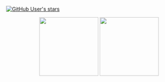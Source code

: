[![GitHub User's stars](https://img.shields.io/github/stars/mahozad?label=Total%20stars)](https://github.com/mahozad?tab=repositories&language=&sort=stargazers)

<div style="display:flex; flex-flow: row; align-items: center; justify-content: center;">
  <a href="#"><img height="160" align="center" src="https://github-readme-stats.vercel.app/api?username=mahozad&hide=issues&card_width=400"/></a>
&nbsp;
<a href="#"><img height="160" align="center" src="https://github-readme-stats.vercel.app/api/top-langs?username=mahozad&layout=compact&langs_count=6&card_width=408"/></a>
</div>
